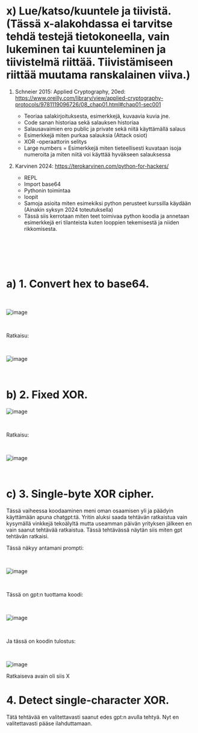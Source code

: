 













# x) Lue/katso/kuuntele ja tiivistä. (Tässä x-alakohdassa ei tarvitse tehdä testejä tietokoneella, vain lukeminen tai kuunteleminen ja tiivistelmä riittää. Tiivistämiseen riittää muutama ranskalainen viiva.)

1. Schneier 2015: Applied Cryptography, 20ed: https://www.oreilly.com/library/view/applied-cryptography-protocols/9781119096726/08_chap01.html#chap01-sec001
   
   - Teoriaa salakirjoituksesta, esimerkkejä, kuvaavia kuvia jne.
   - Code sanan historiaa sekä salauksen historiaa
   - Salausavaimien ero public ja private sekä niitä käyttämällä salaus
   - Esimerkkejä miten purkaa salauksia (Attack osiot)
   - XOR -operaattorin selitys
   - Large numbers = Esimerkkejä miten tieteellisesti kuvataan isoja numeroita ja miten niitä voi käyttää hyväkseen salauksessa

2. Karvinen 2024: https://terokarvinen.com/python-for-hackers/

   - REPL
   - Import base64
   - Pythonin toimintaa
   - loopit
   - Samoja asioita miten esimekiksi python perusteet kurssilla käydään (Ainakin syksyn 2024 toteutuksella)
   - Tässä siis kerrotaan miten teet toimivaa python koodia ja annetaan esimerkkejä eri tilanteista kuten looppien tekemisestä ja niiden rikkomisesta.

<br/>
<br/>
<br/>
<br/>

# a) 1. Convert hex to base64.

<br/>

![image](https://github.com/user-attachments/assets/45280b12-adc0-43cf-8cc4-0dd8ee0f6499)

<br/>

Ratkaisu: 

<br/>

![image](https://github.com/user-attachments/assets/77885e6b-f608-4bec-bd53-3f053dd1a87b)

<br/>

# b) 2. Fixed XOR.

![image](https://github.com/user-attachments/assets/da7df93b-4aad-477b-b1bf-43049bb41120)

<br/>

Ratkaisu:

<br/>

![image](https://github.com/user-attachments/assets/238ecb91-7076-40db-a077-abde6faa6746)

<br/>

# c) 3. Single-byte XOR cipher.

Tässä vaiheessa koodaaminen meni oman osaamisen yli ja päädyin käyttämään apuna chatgpt:tä. Yritin aluksi saada tehtävän ratkaistua vain kysymällä vinkkejä tekoälyltä mutta useamman päivän yrityksen jälkeen en vain saanut tehtävää ratkaistua. Tässä tehtävässä näytän siis miten gpt tehtävän ratkaisi.

Tässä näkyy antamani prompti:

<br/>

![image](https://github.com/user-attachments/assets/3042aa87-07c5-4a8d-9214-d3350e752611)

<br/>

Tässä on gpt:n tuottama koodi:

<br/>

![image](https://github.com/user-attachments/assets/6aa3521c-f6da-4e7f-998b-e6ccf9d1c4c2)

<br/>

Ja tässä on koodin tulostus:

<br/>

![image](https://github.com/user-attachments/assets/22a8db05-caa8-4358-99af-7ff75c26a798)

Ratkaiseva avain oli siis X

# 4. Detect single-character XOR.

Tätä tehtävää en valitettavasti saanut edes gpt:n avulla tehtyä. Nyt en valitettavasti pääse ilahduttamaan.




